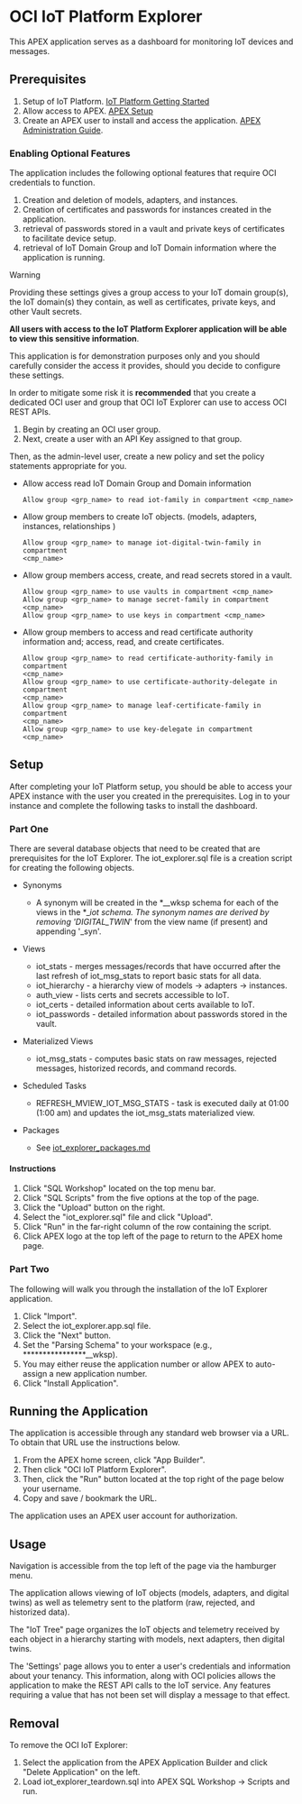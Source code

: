 # OCI IoT Platform Explorer

This APEX application serves as a dashboard for monitoring IoT devices and messages.

## Prerequisites

1. Setup of IoT Platform. [IoT Platform Getting Started](https://docs.oracle.com/en-us/iaas/Content/internet-of-things/overview.htm)
2. Allow access to APEX. [APEX Setup](https://docs.oracle.com/en-us/iaas/Content/internet-of-things/connect-iot-apex.htm)
3. Create an APEX user to install and access the application.
[APEX Administration Guide](https://docs.oracle.com/en/database/oracle/apex/24.2/aeadm/managing-users-across-an-application-express-instance.html#GUID-CE23292D-05D1-4E79-BF40-8BC31E74E6C8).

### Enabling Optional Features

The application includes the following optional features that require OCI
credentials to function.

1. Creation and deletion of models, adapters, and instances.
2. Creation of certificates and passwords for instances created in the
   application.
3. retrieval of passwords stored in a vault and private keys of certificates to
   facilitate device setup.
4. retrieval of IoT Domain Group and IoT Domain information where the
   application is running.

>[!WARNING]
>Providing these settings gives a group access to your IoT domain group(s),
>the IoT domain(s) they contain, as well as certificates, private keys, and
>other Vault secrets.
>
>**All users with access to the IoT Platform Explorer application will be able
>to view this sensitive information**.
>
>This application is for demonstration purposes only and you should carefully
>consider the access it provides, should you decide to configure these
>settings.

In order to mitigate some risk it is **recommended** that you create a
dedicated OCI user and group that OCI IoT Explorer can use to access OCI REST
APIs.

1. Begin by creating an OCI user group.
2. Next, create a user with an API Key assigned to that group.

Then, as the admin-level user, create a new policy and set the policy
statements appropriate for you.

- Allow access read IoT Domain Group and Domain information

  ```text
  Allow group <grp_name> to read iot-family in compartment <cmp_name>
  ```

- Allow group members to create IoT objects. (models, adapters, instances,
relationships )

  ```text
  Allow group <grp_name> to manage iot-digital-twin-family in compartment
  <cmp_name>
  ```

- Allow group members access, create, and read secrets stored in a vault.

  ```text
  Allow group <grp_name> to use vaults in compartment <cmp_name>
  Allow group <grp_name> to manage secret-family in compartment <cmp_name>
  Allow group <grp_name> to use keys in compartment <cmp_name>
  ```

- Allow group members to access and read certificate authority information and;
  access, read, and create certificates.

  ```text
  Allow group <grp_name> to read certificate-authority-family in compartment
  <cmp_name>
  Allow group <grp_name> to use certificate-authority-delegate in compartment
  <cmp_name>
  Allow group <grp_name> to manage leaf-certificate-family in compartment
  <cmp_name>
  Allow group <grp_name> to use key-delegate in compartment <cmp_name>
  ```

## Setup

After completing your IoT Platform setup, you should be able to access your
APEX instance with the user you created in the prerequisites. Log in to your
instance and complete the following tasks to install the dashboard.

### Part One

There are several database objects that need to be created that are
prerequisites for the IoT Explorer. The iot_explorer.sql file is a creation
script for creating the following objects.

- Synonyms
  - A synonym will be created in the *__wksp schema for each of the views in
    the \*__iot schema. The synonym names are derived by removing
    'DIGITAL_TWIN_' from the view name (if present) and appending '_syn'.

- Views
  - iot_stats - merges messages/records that have occurred after the last
    refresh of iot_msg_stats to report basic stats for all data.
  - iot_hierarchy - a hierarchy view of models -> adapters -> instances.
  - auth_view - lists certs and secrets accessible to IoT.
  - iot_certs - detailed information about certs available to IoT.
  - iot_passwords - detailed information about passwords stored in the vault.

- Materialized Views
  - iot_msg_stats - computes basic stats on raw messages, rejected messages,
    historized records, and command records.

- Scheduled Tasks
  - REFRESH_MVIEW_IOT_MSG_STATS - task is executed daily at 01:00 (1:00 am) and
    updates the iot_msg_stats materialized view.

- Packages
  - See [iot_explorer_packages.md](iot_explorer_packages.md)

#### Instructions

1. Click "SQL Workshop" located on the top menu bar.
2. Click "SQL Scripts" from the five options at the top of the page.
3. Click the "Upload" button on the right.
4. Select the "iot_explorer.sql" file and click "Upload".
5. Click "Run" in the far-right column of the row containing the script.
6. Click APEX logo at the top left of the page to return to the APEX home page.

### Part Two

The following will walk you through the installation of the IoT Explorer
application.

1. Click "Import".
2. Select the iot_explorer.app.sql file.
3. Click the "Next" button.
4. Set the "Parsing Schema" to your workspace (e.g., ****************__wksp).
5. You may either reuse the application number or allow APEX to auto-assign a new
application number.
6. Click "Install Application".

## Running the Application

The application is accessible through any standard web browser via a URL. To
obtain that URL use the instructions below.

1. From the APEX home screen, click "App Builder".
2. Then click "OCI IoT Platform Explorer".
3. Then, click the "Run" button located at the top right of the page below your
username.
4. Copy and save / bookmark the URL.

The application uses an APEX user account for authorization.

## Usage

Navigation is accessible from the top left of the page via the hamburger menu.

The application allows viewing of IoT objects (models, adapters, and digital twins)
as well as telemetry sent to the platform (raw, rejected, and historized data).

The "IoT Tree" page organizes the IoT objects and telemetry received by each object
in a hierarchy starting with models, next adapters, then digital twins.

The 'Settings' page allows you to enter a user's credentials and information
about your tenancy.  This information, along with OCI policies allows the
application to make the REST API calls to the IoT service. Any features requiring
a value that has not been set will display a message to that effect.

## Removal

To remove the OCI IoT Explorer:

1. Select the application from the APEX Application Builder and click "Delete
Application" on the left.
2. Load iot_explorer_teardown.sql into APEX SQL Workshop -> Scripts and run.
